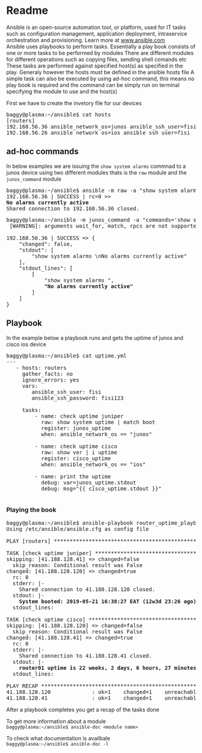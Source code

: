 # Readme

Ansible is an open-source automation tool, or platform, used for IT tasks such as configuration management, application deployment, intraservice orchestration and provisioning.
Learn more at www.ansible.com  
Ansible uses playbooks to perform tasks. Essentially a play book consists of one or more tasks to be performed by modules
There are different modules for different operations such as copying files, sending shell comands etc
These tasks are performed against specified host(s) as specified in the play.
Generaly however the hosts must be defined in the ansible hosts file
A simple task can also be executed by using ad-hoc command, this means no play book is required and the command can be simply run on terminal specifying the module to use and the host(s)

First we have to create the invetory file for our devices
<pre>
baggy@plasma:~/ansible$ cat hosts
[routers]
192.168.56.36 ansible_network_os=junos ansible_ssh_user=fisi  ansible_ssh_password=fisi123
192.168.56.26 ansible_network_os=ios ansible_ssh_user=fisi  ansible_ssh_password=fisi123
</pre>


## ad-hoc commands
In below examples we are issuing the `show system alarms` commnad to a junos device using two different modules
thats is the `raw` module and the `junos_command` module  
<pre>
baggy@plasma:~/ansible$ ansible -m raw -a "show system alarms" 192.168.56.36 -i ./hosts
192.168.56.36 | SUCCESS | rc=0 >>
<b>No alarms currently active</b>
Shared connection to 192.168.56.36 closed.
</pre>

<pre>
baggy@plasma:~/ansible -m junos_command -a "commands='show syst alarm'" -c network_cli 192.168.56.36 -i ./hosts
 [WARNING]: arguments wait_for, match, rpcs are not supported when using transport=cli

192.168.56.36 | SUCCESS => {
    "changed": false,
    "stdout": [
        "show system alarms \nNo alarms currently active"
    ],
    "stdout_lines": [
        [
            "show system alarms ",
            <b>"No alarms currently active"</b>
        ]
    ]
}
</pre>

## Playbook

In the example below a playbook runs and gets the uptime of junos and cisco ios device

<pre>
baggy@plasma:~/ansible$ cat uptime.yml
---
   - hosts: routers
     gather_facts: no
     ignore_errors: yes
     vars:
        ansible_ssh_user: fisi
        ansible_ssh_password: fisi123

     tasks:
         - name: check uptime juniper
           raw: show system uptime | match boot
           register: junos_uptime
           when: ansible_network_os == "junos"

         - name: check uptime cisco
           raw: show ver | i uptime
           register: cisco_uptime
           when: ansible_network_os == "ios"

         - name: print the uptime
           debug: var=junos_uptime.stdout
           debug: msg="{{ cisco_uptime.stdout }}"

</pre>

### Playing the book

<pre>
baggy@plasma:~/ansible$ ansible-playbook router_uptime_playbook.yml  -i hosts  -v            
Using /etc/ansible/ansible.cfg as config file

PLAY [routers] ********************************************************************************

TASK [check uptime juniper] *******************************************************************
skipping: [41.188.128.41] => changed=false
  skip_reason: Conditional result was False
changed: [41.188.128.120] => changed=true
  rc: 0
  stderr: |-
    Shared connection to 41.188.128.120 closed.
  stdout: |-
    <b>System booted: 2019-05-21 16:38:27 EAT (12w3d 23:26 ago)</b>
  stdout_lines: <omitted>

TASK [check uptime cisco] *********************************************************************
skipping: [41.188.128.120] => changed=false
  skip_reason: Conditional result was False
changed: [41.188.128.41] => changed=true
  rc: 0
  stderr: |-
    Shared connection to 41.188.128.41 closed.
  stdout: |-
    <b>router01 uptime is 22 weeks, 2 days, 6 hours, 27 minutes</b>
  stdout_lines: <omitted>

PLAY RECAP ************************************************************************************
41.188.128.120             : ok=1    changed=1    unreachable=0    failed=0
41.188.128.41              : ok=1    changed=1    unreachable=0    failed=0
</pre>

After a playbook completes you get a recap of the tasks done

To get more information about a module  
`baggy@plasma:~/ansible$ ansible-doc <module name>`


To check what documentation is availbale  
`baggy@plasma:~/ansible$ ansible-doc -l`

